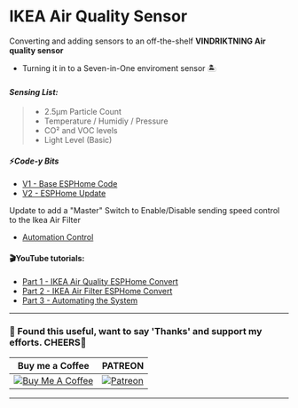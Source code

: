# IKEA Air Quality Sensor
Converting and adding sensors to an off-the-shelf **VINDRIKTNING Air quality sensor**

- Turning it in to a Seven-in-One enviroment sensor 🏝

#### _Sensing List:_

> - 2.5μm Particle Count
> - Temperature / Humidiy / Pressure
> - CO² and VOC levels
> - Light Level (Basic)


#### ⚡*Code-y Bits*
- [V1 - Base ESPHome Code](https://github.com/3ative/IKEA-Air-Quality-Sensor/blob/main/ikea_aq_v1.yaml)
- [V2 - ESPHome Update](https://github.com/3ative/IKEA-Air-Quality-Sensor/blob/main/ikea_aq_v2.yaml)

Update to add a "Master" Switch to Enable/Disable sending speed control to the Ikea Air Filter
- [Automation Control](https://github.com/3ative/IKEA-Air-Quality-Sensor/blob/main/Automation_Master.yaml)




#### 🎬YouTube tutorials:
- [Part 1 - IKEA Air Quality ESPHome Convert](https://youtu.be/YmqtMTO5NVc)
- [Part 2 - IKEA Air Filter ESPHome Convert](https://youtu.be/WB4xxhgggHQ)
- [Part 3 - Automating the System](https://youtu.be/AnHLN7i5Fx4)

---
### 🤝 Found this useful, want to say 'Thanks' and support my efforts. CHEERS🍺
| Buy me a Coffee | PATREON |
|-----------------|---------|
| [![Buy Me A Coffee](https://img.shields.io/badge/Buy%20Me%20A%20Coffee-donate-yellow.svg?style=flat-square&logo=buy-me-a-coffee)](https://www.buymeacoffee.com/3ative) | [![Patreon](https://img.shields.io/badge/Patreon-support-red.svg?style=flat-square&logo=patreon)](https://www.patreon.com/3ative) |
---
